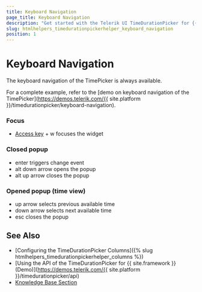 ```yaml
---
title: Keyboard Navigation
page_title: Keyboard Navigation
description: "Get started with the Telerik UI TimeDurationPicker for {{ site.framework }} and learn about the accessibility support it provides through its keyboard navigation functionality."
slug: htmlhelpers_timedurationpickerhelper_keyboard_navigation
position: 1
---
```


# Keyboard Navigation

The keyboard navigation of the TimePicker is always available.

For a complete example, refer to the [demo on keyboard navigation of the TimePicker](https://demos.telerik.com/{{ site.platform }}/timedurationpicker/keyboard-navigation).

<h3>Focus</h3>
<ul class="keyboard-legend">
    <li>
        <span class="button-preview">
            <span class="key-button leftAlign wider"><a target="_blank" href="https://en.wikipedia.org/wiki/Access_key">Access key</a></span>
            +
            <span class="key-button">w</span>
        </span>
        <span class="button-descr">
            focuses the widget
        </span>
    </li>
</ul>

<h3>Closed popup</h3>
<ul class="keyboard-legend">
    <li>
        <span class="button-preview">
            <span class="key-button wider rightAlign">enter</span>
        </span>
        <span class="button-descr">
            triggers change event
        </span>
    </li>
    <li>
        <span class="button-preview">
            <span class="key-button">alt</span>
            <span class="key-button wider leftAlign">down arrow</span>
        </span>
        <span class="button-descr">
            opens the popup
        </span>
    </li>
    <li>
        <span class="button-preview">
            <span class="key-button">alt</span>
            <span class="key-button wider leftAlign">up arrow</span>
        </span>
        <span class="button-descr">
            closes the popup
        </span>
    </li>
</ul>

<h3>Opened popup (time view)</h3>
<ul class="keyboard-legend">
    <li>
        <span class="button-preview">
            <span class="key-button wide leftAlign">up arrow</span>
        </span>
        <span class="button-descr">
            selects previous available time
        </span>
    </li>
    <li>
        <span class="button-preview">
            <span class="key-button wider leftAlign">down arrow</span>
        </span>
        <span class="button-descr">
            selects next available time
        </span>
    </li>
    <li>
        <span class="button-preview">
            <span class="key-button">esc</span>
        </span>
        <span class="button-descr">
            closes the popup
        </span>
    </li>
</ul>

## See Also

* [Configuring the TimeDurationPicker Columns]({% slug htmlhelpers_timedurationpickerhelper_columns %})
* [Using the API of the TimeDurationPicker for {{ site.framework }} (Demo)](https://demos.telerik.com/{{ site.platform }}/timedurationpicker/api)
* [Knowledge Base Section](/knowledge-base)
